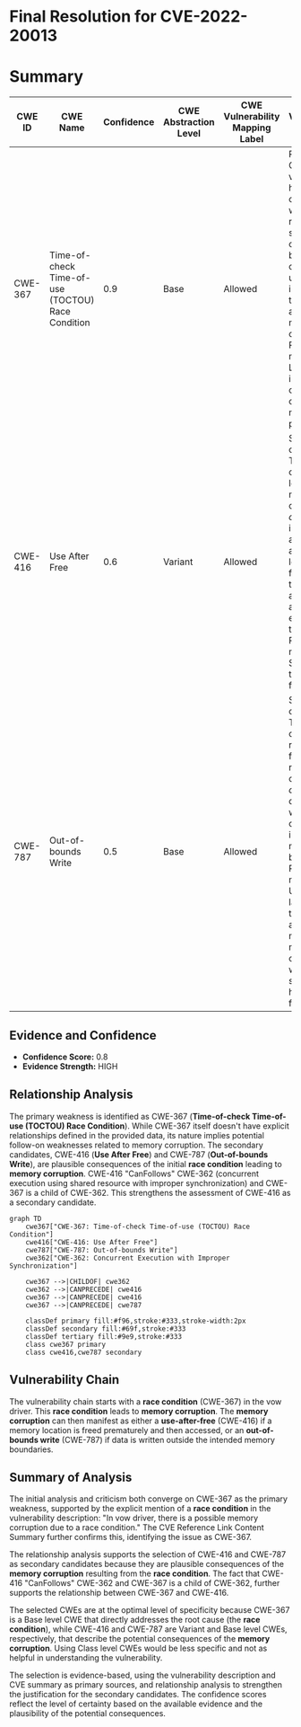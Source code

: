 # Final Resolution for CVE-2022-20013

# Summary

| CWE ID | CWE Name | Confidence | CWE Abstraction Level | CWE Vulnerability Mapping Label | CWE-Vulnerability Mapping Notes |
|---|---|---|---|---|---|
| CWE-367 | Time-of-check Time-of-use (TOCTOU) Race Condition | 0.9 | Base | Allowed | Primary CWE. The vow driver has a race condition where a resource's state changes between a check and its use, invalidating the results and causing memory corruption. Potential mitigation: Limit interleaving of operations on files from multiple processes. |
| CWE-416 | Use After Free | 0.6 | Variant | Allowed | Secondary candidate. The race condition leading to memory corruption *could* result in a use-after-free if a memory location is freed by one thread and accessed by another expecting it to be valid. Potential mitigation: Set pointers to NULL after freeing them. |
| CWE-787 | Out-of-bounds Write | 0.5 | Base | Allowed | Secondary candidate. The memory corruption resulting from the race condition *could* lead to data being written outside the intended memory boundaries. Potential mitigation: Use a language that provides automatic memory management or libraries with safe string handling functions. |

## Evidence and Confidence

*   **Confidence Score:** 0.8
*   **Evidence Strength:** HIGH

## Relationship Analysis
The primary weakness is identified as CWE-367 (**Time-of-check Time-of-use (TOCTOU) Race Condition**). While CWE-367 itself doesn't have explicit relationships defined in the provided data, its nature implies potential follow-on weaknesses related to memory corruption. The secondary candidates, CWE-416 (**Use After Free**) and CWE-787 (**Out-of-bounds Write**), are plausible consequences of the initial **race condition** leading to **memory corruption**. CWE-416 "CanFollows" CWE-362 (concurrent execution using shared resource with improper synchronization) and CWE-367 is a child of CWE-362. This strengthens the assessment of CWE-416 as a secondary candidate.

```mermaid
graph TD
    cwe367["CWE-367: Time-of-check Time-of-use (TOCTOU) Race Condition"]
    cwe416["CWE-416: Use After Free"]
    cwe787["CWE-787: Out-of-bounds Write"]
    cwe362["CWE-362: Concurrent Execution with Improper Synchronization"]
    
    cwe367 -->|CHILDOF| cwe362
    cwe362 -->|CANPRECEDE| cwe416
    cwe367 -->|CANPRECEDE| cwe416
    cwe367 -->|CANPRECEDE| cwe787
    
    classDef primary fill:#f96,stroke:#333,stroke-width:2px
    classDef secondary fill:#69f,stroke:#333
    classDef tertiary fill:#9e9,stroke:#333
    class cwe367 primary
    class cwe416,cwe787 secondary
```

## Vulnerability Chain
The vulnerability chain starts with a **race condition** (CWE-367) in the vow driver. This **race condition** leads to **memory corruption**. The **memory corruption** can then manifest as either a **use-after-free** (CWE-416) if a memory location is freed prematurely and then accessed, or an **out-of-bounds write** (CWE-787) if data is written outside the intended memory boundaries.

## Summary of Analysis
The initial analysis and criticism both converge on CWE-367 as the primary weakness, supported by the explicit mention of a **race condition** in the vulnerability description: "In vow driver, there is a possible memory corruption due to a race condition." The CVE Reference Link Content Summary further confirms this, identifying the issue as CWE-367.

The relationship analysis supports the selection of CWE-416 and CWE-787 as secondary candidates because they are plausible consequences of the **memory corruption** resulting from the **race condition**. The fact that CWE-416 "CanFollows" CWE-362 and CWE-367 is a child of CWE-362, further supports the relationship between CWE-367 and CWE-416.

The selected CWEs are at the optimal level of specificity because CWE-367 is a Base level CWE that directly addresses the root cause (the **race condition**), while CWE-416 and CWE-787 are Variant and Base level CWEs, respectively, that describe the potential consequences of the **memory corruption**. Using Class level CWEs would be less specific and not as helpful in understanding the vulnerability.

The selection is evidence-based, using the vulnerability description and CVE summary as primary sources, and relationship analysis to strengthen the justification for the secondary candidates. The confidence scores reflect the level of certainty based on the available evidence and the plausibility of the potential consequences.